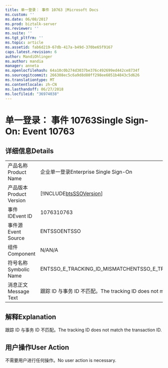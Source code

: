 ```yaml
---
title: 单一登录： 事件 10763 |Microsoft Docs
ms.custom: ''
ms.date: 06/08/2017
ms.prod: biztalk-server
ms.reviewer: ''
ms.suite: ''
ms.tgt_pltfrm: ''
ms.topic: article
ms.assetid: fab6d219-67db-417a-b49d-370be65f9167
caps.latest.revision: 6
author: MandiOhlinger
ms.author: mandia
manager: anneta
ms.openlocfilehash: 64a10c0b274d3037be376c492699ed442ce8734f
ms.sourcegitcommit: 266308ec5c6a9d8d80ff298ee6051b4843c5d626
ms.translationtype: MT
ms.contentlocale: zh-CN
ms.lasthandoff: 06/27/2018
ms.locfileid: "36974038"
---
```

# <a name="single-sign-on-event-10763"></a><span data-ttu-id="1d99c-102">单一登录： 事件 10763</span><span class="sxs-lookup"><span data-stu-id="1d99c-102">Single Sign-On: Event 10763</span></span>
## <a name="details"></a><span data-ttu-id="1d99c-103">详细信息</span><span class="sxs-lookup"><span data-stu-id="1d99c-103">Details</span></span>  
  
|                 |                                                            |
|-----------------|------------------------------------------------------------|
|  <span data-ttu-id="1d99c-104">产品名称</span><span class="sxs-lookup"><span data-stu-id="1d99c-104">Product Name</span></span>   |                 <span data-ttu-id="1d99c-105">企业单一登录</span><span class="sxs-lookup"><span data-stu-id="1d99c-105">Enterprise Single Sign-On</span></span>                  |
| <span data-ttu-id="1d99c-106">产品版本</span><span class="sxs-lookup"><span data-stu-id="1d99c-106">Product Version</span></span> | [!INCLUDE[btsSSOVersion](../includes/btsssoversion-md.md)] |
|    <span data-ttu-id="1d99c-107">事件 ID</span><span class="sxs-lookup"><span data-stu-id="1d99c-107">Event ID</span></span>     |                           <span data-ttu-id="1d99c-108">10763</span><span class="sxs-lookup"><span data-stu-id="1d99c-108">10763</span></span>                            |
|  <span data-ttu-id="1d99c-109">事件源</span><span class="sxs-lookup"><span data-stu-id="1d99c-109">Event Source</span></span>   |                           <span data-ttu-id="1d99c-110">ENTSSO</span><span class="sxs-lookup"><span data-stu-id="1d99c-110">ENTSSO</span></span>                           |
|    <span data-ttu-id="1d99c-111">组件</span><span class="sxs-lookup"><span data-stu-id="1d99c-111">Component</span></span>    |                            <span data-ttu-id="1d99c-112">N/A</span><span class="sxs-lookup"><span data-stu-id="1d99c-112">N/A</span></span>                             |
|  <span data-ttu-id="1d99c-113">符号名称</span><span class="sxs-lookup"><span data-stu-id="1d99c-113">Symbolic Name</span></span>  |               <span data-ttu-id="1d99c-114">ENTSSO_E_TRACKING_ID_MISMATCH</span><span class="sxs-lookup"><span data-stu-id="1d99c-114">ENTSSO_E_TRACKING_ID_MISMATCH</span></span>                |
|  <span data-ttu-id="1d99c-115">消息正文</span><span class="sxs-lookup"><span data-stu-id="1d99c-115">Message Text</span></span>   |     <span data-ttu-id="1d99c-116">跟踪 ID 与事务 ID 不匹配。</span><span class="sxs-lookup"><span data-stu-id="1d99c-116">The tracking ID does not match the transaction ID.</span></span>     |
  
## <a name="explanation"></a><span data-ttu-id="1d99c-117">解释</span><span class="sxs-lookup"><span data-stu-id="1d99c-117">Explanation</span></span>  
 <span data-ttu-id="1d99c-118">跟踪 ID 与事务 ID 不匹配。</span><span class="sxs-lookup"><span data-stu-id="1d99c-118">The tracking ID does not match the transaction ID.</span></span>  
  
## <a name="user-action"></a><span data-ttu-id="1d99c-119">用户操作</span><span class="sxs-lookup"><span data-stu-id="1d99c-119">User Action</span></span>  
 <span data-ttu-id="1d99c-120">不需要用户进行任何操作。</span><span class="sxs-lookup"><span data-stu-id="1d99c-120">No user action is necessary.</span></span>